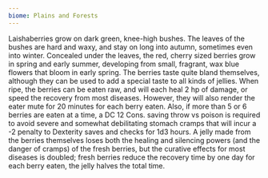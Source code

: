 ```yaml
---
biome: Plains and Forests
---
```

Laishaberries grow on dark green, knee-high bushes. The leaves of the bushes are hard and waxy, and stay on long into autumn, sometimes even into winter. Concealed under the leaves, the red, cherry sized berries grow in spring and early summer, developing from small, fragrant, wax blue flowers that bloom in early spring. The berries taste quite bland themselves, although they can be used to add a special taste to all kinds of jellies. When ripe, the berries can be eaten raw, and will each heal 2 hp of damage, or speed the recovery from most diseases. However, they will also render the eater mute for 20 minutes for each berry eaten. Also, if more than 5 or 6 berries are eaten at a time, a DC 12 Cons. saving throw vs poison is required to avoid severe and somewhat debilitating stomach cramps that will incur a -2 penalty to Dexterity saves and checks for 1d3 hours. A jelly made from the berries themselves loses both the healing and silencing powers (and the danger of cramps) of the fresh berries, but the curative effects for most diseases is doubled; fresh berries reduce the recovery time by one day for each berry eaten, the jelly halves the total time. 

